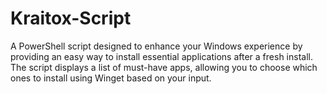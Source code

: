 # Kraitox-Script
A PowerShell script designed to enhance your Windows experience by providing an easy way to install essential applications after a fresh install. The script displays a list of must-have apps, allowing you to choose which ones to install using Winget based on your input.
